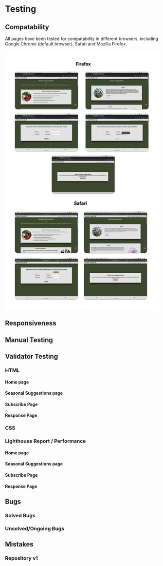 # Testing

## Compatability

All pages have been tested for compatability in different browsers, including Google Chrome (default browser), Safari and Mozilla Firefox.

![Broswer Compatibility](https://github.com/LcodeM/fresh_patch_v2/blob/main/documentation/Browser%20Compatability.png)

## Responsiveness

## Manual Testing

## Validator Testing

### HTML 

#### Home page

#### Seasonal Suggestions page

#### Subscribe Page

#### Response Page

### CSS

### Lighthouse Report / Performance

#### Home page

#### Seasonal Suggestions page

#### Subscribe Page

#### Response Page

## Bugs

### Solved Bugs

### Unsolved/Ongoing Bugs

## Mistakes

### Repository v1

